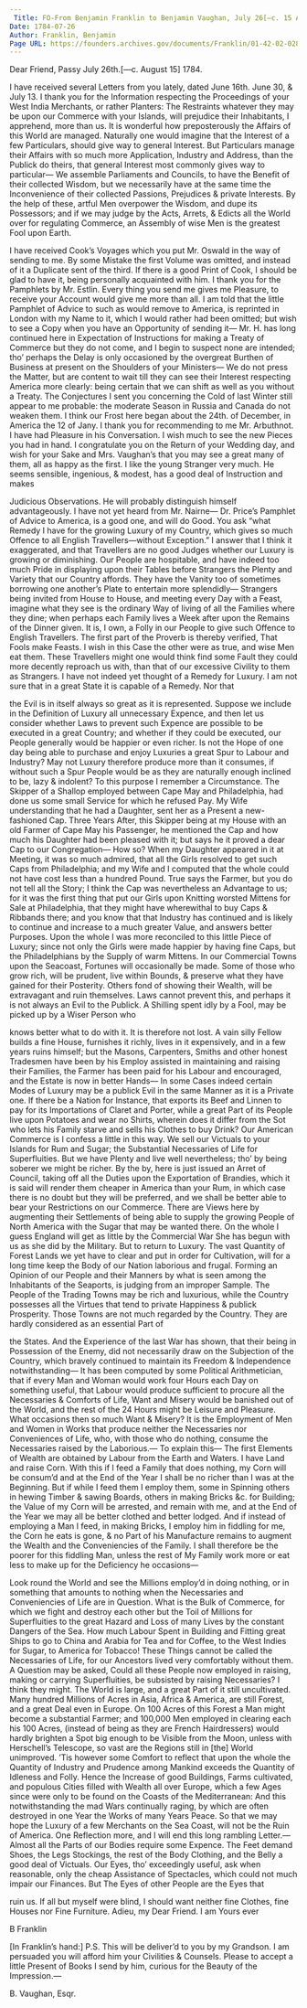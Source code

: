 ```yaml
---
 Title: FO-From Benjamin Franklin to Benjamin Vaughan, July 26[–c. 15 August 1784]
Date: 1784-07-26
Author: Franklin, Benjamin
Page URL: https://founders.archives.gov/documents/Franklin/01-42-02-0280
---
```



Dear Friend,
Passy July 26th.[—c. August 15] 1784.

I have received several Letters from you lately, dated June 16th. June 30, & July 13. I thank you for the Information respecting the Proceedings of your West India Merchants, or rather Planters: The Restraints whatever they may be upon our Commerce with your Islands, will prejudice their Inhabitants, I apprehend, more than us. It is wonderful how preposterously the Affairs of this World are managed. Naturally one would imagine that the Interest of a few Particulars, should give way to general Interest. But Particulars manage their Affairs with so much more Application, Industry and Address, than the Publick do theirs, that general Interest most commonly gives way to particular— We assemble Parliaments and Councils, to have the Benefit of their collected Wisdom, but we necessarily have at the same time the Inconvenience of their collected Passions, Prejudices & private Interests. By the help of these, artful Men overpower the Wisdom, and dupe its Possessors; and if we may judge by the Acts, Arrets, & Edicts all the World over for regulating Commerce, an Assembly of wise Men is the greatest Fool upon Earth.

I have received Cook’s Voyages which you put Mr. Oswald in the way of sending to me. By some Mistake the first Volume was omitted, and instead of it a Duplicate sent of the third. If there is a good Print of Cook, I should be glad to have it, being personally acquainted with him. I thank you for the Pamphlets by Mr. Estlin. Every thing you send me gives me Pleasure, to receive your Account would give me more than all.
I am told that the little Pamphlet of Advice to such as would remove to America, is reprinted in London with my Name to it, which I would rather had been omitted; but wish to see a Copy when you have an Opportunity of sending it—
Mr. H. has long continued here in Expectation of Instructions for making a Treaty of Commerce but they do not come, and I begin to suspect none are intended; tho’ perhaps the Delay is only occasioned by the overgreat Burthen of Business at present on the Shoulders of your Ministers— We do not press the Matter, but are content to wait till they can see their Interest respecting America more clearly: being certain that we can shift as well as you without a Treaty.
The Conjectures I sent you concerning the Cold of last Winter still appear to me probable: the moderate Season in Russia and Canada do not weaken them. I think our Frost here began about the 24th. of December, in America the 12 of Jany.
I thank you for recommending to me Mr. Arbuthnot. I have had Pleasure in his Conversation. I wish much to see the new Pieces you had in hand. I congratulate you on the Return of your Wedding day, and wish for your Sake and Mrs. Vaughan’s that you may see a great many of them, all as happy as the first.
I like the young Stranger very much. He seems sensible, ingenious, & modest, has a good deal of Instruction and makes

Judicious Observations. He will probably distinguish himself advantageously.
I have not yet heard from Mr. Nairne—
Dr. Price’s Pamphlet of Advice to America, is a good one, and will do Good. You ask “what Remedy I have for the growing Luxury of my Country, which gives so much Offence to all English Travellers—without Exception.” I answer that I think it exaggerated, and that Travellers are no good Judges whether our Luxury is growing or diminishing. Our People are hospitable, and have indeed too much Pride in displaying upon their Tables before Strangers the Plenty and Variety that our Country affords. They have the Vanity too of sometimes borrowing one another’s Plate to entertain more splendidly— Strangers being invited from House to House, and meeting every Day with a Feast, imagine what they see is the ordinary Way of living of all the Families where they dine; when perhaps each Family lives a Week after upon the Remains of the Dinner given. It is, I own, a Folly in our People to give such Offence to English Travellers. The first part of the Proverb is thereby verified, That Fools make Feasts. I wish in this Case the other were as true, and wise Men eat them. These Travellers might one would think find some Fault they could more decently reproach us with, than that of our excessive Civility to them as Strangers.
I have not indeed yet thought of a Remedy for Luxury. I am not sure that in a great State it is capable of a Remedy. Nor that

the Evil is in itself always so great as it is represented. Suppose we include in the Definition of Luxury all unnecessary Expence, and then let us consider whether Laws to prevent such Expence are possible to be executed in a great Country; and whether if they could be executed, our People generally would be happier or even richer. Is not the Hope of one day being able to purchase and enjoy Luxuries a great Spur to Labour and Industry? May not Luxury therefore produce more than it consumes, if without such a Spur People would be as they are naturally enough inclined to be, lazy & indolent? To this purpose I remember a Circumstance. The Skipper of a Shallop employed between Cape May and Philadelphia, had done us some small Service for which he refused Pay. My Wife understanding that he had a Daughter, sent her as a Present a new-fashioned Cap. Three Years After, this Skipper being at my House with an old Farmer of Cape May his Passenger, he mentioned the Cap and how much his Daughter had been pleased with it; but says he it proved a dear Cap to our Congregation— How so? When my Daughter appeared in it at Meeting, it was so much admired, that all the Girls resolved to get such Caps from Philadelphia; and my Wife and I computed that the whole could not have cost less than a hundred Pound. True says the Farmer, but you do not tell all the Story; I think the Cap was nevertheless an Advantage to us; for it was the first thing that put our Girls upon Knitting worsted Mittens for Sale at Philadelphia, that they might have wherewithal to buy Caps & Ribbands there; and you know that that Industry has continued and is likely to continue and increase to a much greater Value, and answers better Purposes. Upon the whole I was more reconciled to this little Piece of Luxury; since not only the Girls were made happier by having fine Caps, but the Philadelphians by the Supply of warm Mittens.
In our Commercial Towns upon the Seacoast, Fortunes will occasionally be made. Some of those who grow rich, will be prudent, live within Bounds, & preserve what they have gained for their Posterity. Others fond of showing their Wealth, will be extravagant and ruin themselves. Laws cannot prevent this, and perhaps it is not always an Evil to the Publick. A Shilling spent idly by a Fool, may be picked up by a Wiser Person who

knows better what to do with it. It is therefore not lost. A vain silly Fellow builds a fine House, furnishes it richly, lives in it expensively, and in a few years ruins himself; but the Masons, Carpenters, Smiths and other honest Tradesmen have been by his Employ assisted in maintaining and raising their Families, the Farmer has been paid for his Labour and encouraged, and the Estate is now in better Hands— In some Cases indeed certain Modes of Luxury may be a publick Evil in the same Manner as it is a Private one. If there be a Nation for Instance, that exports its Beef and Linnen to pay for its Importations of Claret and Porter, while a great Part of its People live upon Potatoes and wear no Shirts, wherein does it differ from the Sot who lets his Family starve and sells his Clothes to buy Drink? Our American Commerce is I confess a little in this way. We sell our Victuals to your Islands for Rum and Sugar; the Substantial Necessaries of Life for Superfluities. But we have Plenty and live well nevertheless; tho’ by being soberer we might be richer. By the by, here is just issued an Arret of Council, taking off all the Duties upon the Exportation of Brandies, which it is said will render them cheaper in America than your Rum, in which case there is no doubt but they will be preferred, and we shall be better able to bear your Restrictions on our Commerce. There are Views here by augmenting their Settlements of being able to supply the growing People of North America with the Sugar that may be wanted there. On the whole I guess England will get as little by the Commercial War She has begun with us as she did by the Military. But to return to Luxury.
The vast Quantity of Forest Lands we yet have to clear and put in order for Cultivation, will for a long time keep the Body of our Nation laborious and frugal. Forming an Opinion of our People and their Manners by what is seen among the Inhabitants of the Seaports, is judging from an improper Sample. The People of the Trading Towns may be rich and luxurious, while the Country possesses all the Virtues that tend to private Happiness & publick Prosperity. Those Towns are not much regarded by the Country. They are hardly considered as an essential Part of

the States. And the Experience of the last War has shown, that their being in Possession of the Enemy, did not necessarily draw on the Subjection of the Country, which bravely continued to maintain its Freedom & Independence notwithstanding—
It has been computed by some Political Arithmetician, that if every Man and Woman would work four Hours each Day on something useful, that Labour would produce sufficient to procure all the Necessaries & Comforts of Life, Want and Misery would be banished out of the World, and the rest of the 24 Hours might be Leisure and Pleasure.
What occasions then so much Want & Misery? It is the Employment of Men and Women in Works that produce neither the Necessaries nor Conveniences of Life, who, with those who do nothing, consume the Necessaries raised by the Laborious.— To explain this—
The first Elements of Wealth are obtained by Labour from the Earth and Waters. I have Land and raise Corn. With this if I feed a Family that does nothing, my Corn will be consum’d and at the End of the Year I shall be no richer than I was at the Beginning. But if while I feed them I employ them, some in Spinning others in hewing Timber & sawing Boards, others in making Bricks &c. for Building; the Value of my Corn will be arrested, and remain with me, and at the End of the Year we may all be better clothed and better lodged. And if instead of employing a Man I feed, in making Bricks, I employ him in fiddling for me, the Corn he eats is gone, & no Part of his Manufacture remains to augment the Wealth and the Conveniencies of the Family. I shall therefore be the poorer for this fiddling Man, unless the rest of My Family work more or eat less to make up for the Deficiency he occasions—

Look round the World and see the Millions employ’d in doing nothing, or in something that amounts to nothing when the Necessaries and Conveniencies of Life are in Question. What is the Bulk of Commerce, for which we fight and destroy each other but the Toil of Millions for Superfluities to the great Hazard and Loss of many Lives by the constant Dangers of the Sea. How much Labour Spent in Building and Fitting great Ships to go to China and Arabia for Tea and for Coffee, to the West Indies for Sugar, to America for Tobacco! These Things cannot be called the Necessaries of Life, for our Ancestors lived very comfortably without them.
A Question may be asked, Could all these People now employed in raising, making or carrying Superfluities, be subsisted by raising Necessaries? I think they might. The World is large, and a great Part of it still uncultivated. Many hundred Millions of Acres in Asia, Africa & America, are still Forest, and a great Deal even in Europe. On 100 Acres of this Forest a Man might become a substantial Farmer; and 100,000 Men employed in clearing each his 100 Acres, (instead of being as they are French Hairdressers) would hardly brighten a Spot big enough to be Visible from the Moon, unless with Herschell’s Telescope, so vast are the Regions still in [the] World unimproved.
’Tis however some Comfort to reflect that upon the whole the Quantity of Industry and Prudence among Mankind exceeds the Quantity of Idleness and Folly. Hence the Increase of good Buildings, Farms cultivated, and populous Cities filled with Wealth all over Europe, which a few Ages since were only to be found on the Coasts of the Mediterranean: And this notwithstanding the mad Wars continually raging, by which are often destroyed in one Year the Works of many Years Peace. So that we may hope the Luxury of a few Merchants on the Sea Coast, will not be the Ruin of America.
One Reflection more, and I will end this long rambling Letter.— Almost all the Parts of our Bodies require some Expence. The Feet demand Shoes, the Legs Stockings, the rest of the Body Clothing, and the Belly a good deal of Victuals. Our Eyes, tho’ exceedingly useful, ask when reasonable, only the cheap Assistance of Spectacles, which could not much impair our Finances. But The Eyes of other People are the Eyes that

ruin us. If all but myself were blind, I should want neither fine Clothes, fine Houses nor Fine Furniture.
Adieu, my Dear Friend. I am Yours ever

B Franklin

 
[In Franklin’s hand:] P.S. This will be deliver’d to you by my Grandson. I am persuaded you will afford him your Civilities & Counsels. Please to accept a little Present of Books I send by him, curious for the Beauty of the Impression.—

B. Vaughan, Esqr.


